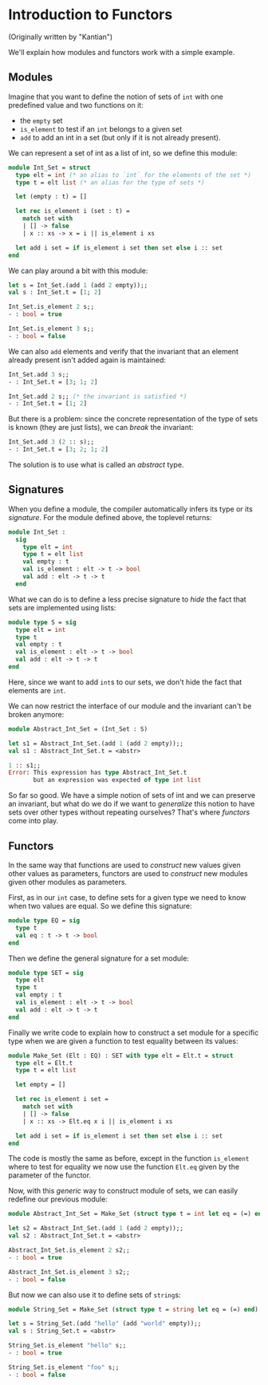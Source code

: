 # Introduction to Functors

(Originally written by "Kantian")

We'll explain how modules and functors work with a simple example.

## Modules

Imagine that you want to define the notion of sets of `int` with one
predefined value and two functions on it:

- the `empty` set
- `is_element` to test if an `int` belongs to a given set
- `add` to add an int in a set (but only if it is not already present).

We can represent a set of int as a list of int, so we define this module:

```ocaml
module Int_Set = struct
  type elt = int (* an alias to `int` for the elements of the set *)
  type t = elt list (* an alias for the type of sets *)

  let (empty : t) = []

  let rec is_element i (set : t) =
    match set with
    | [] -> false
    | x :: xs -> x = i || is_element i xs

  let add i set = if is_element i set then set else i :: set
end
```

We can play around a bit with this module:


```ocaml
let s = Int_Set.(add 1 (add 2 empty));;
val s : Int_Set.t = [1; 2]

Int_Set.is_element 2 s;;
- : bool = true

Int_Set.is_element 3 s;;
- : bool = false
```

We can also `add` elements and verify that  the invariant
that an element already present isn't added again is maintained:

```ocaml
Int_Set.add 3 s;;
- : Int_Set.t = [3; 1; 2]

Int_Set.add 2 s;; (* the invariant is satisfied *)
- : Int_Set.t = [1; 2]
```

But there is a problem: since the concrete representation of the type
of sets is known (they are just lists), we can *break* the invariant:

```ocaml
Int_Set.add 3 (2 :: s);;
- : Int_Set.t = [3; 2; 1; 2]
```

The solution is to use what is called an *abstract* type.

## Signatures

When you define a module, the compiler automatically infers its type
or its *signature*. For the module defined above, the toplevel
returns:

```ocaml
module Int_Set :
  sig
    type elt = int
    type t = elt list
    val empty : t
    val is_element : elt -> t -> bool
    val add : elt -> t -> t
  end
```

What we can do is to define a less precise signature to
*hide* the fact that sets are implemented using lists:

```ocaml
module type S = sig
  type elt = int
  type t
  val empty : t
  val is_element : elt -> t -> bool
  val add : elt -> t -> t
end
```

Here, since we want to add `int`s to our sets, we don't hide the fact
that elements are `int`.

We can now restrict the interface of our module and the invariant
can't be broken anymore:

```ocaml
module Abstract_Int_Set = (Int_Set : S)

let s1 = Abstract_Int_Set.(add 1 (add 2 empty));;
val s1 : Abstract_Int_Set.t = <abstr>

1 :: s1;;
Error: This expression has type Abstract_Int_Set.t
       but an expression was expected of type int list
```

So far so good. We have a simple notion of sets of int and we can
preserve an invariant, but what do we do if we want to *generalize*
this notion to have sets over other types without repeating ourselves?
That's where *functors* come into play.

## Functors

In the same way that functions are used to *construct* new values
given other values as parameters, functors are used to *construct* new
modules given other modules as parameters.

First, as in our `int` case, to define sets for a given type we need
to know when two values are equal. So we define this signature:

```ocaml
module type EQ = sig
  type t
  val eq : t -> t -> bool
end
```

Then we define the general signature for a set module:

```ocaml
module type SET = sig
  type elt
  type t
  val empty : t
  val is_element : elt -> t -> bool
  val add : elt -> t -> t
end
```

Finally we write code to explain how to construct a set module for a
specific type when we are given a function to test equality between its
values:

```ocaml
module Make_Set (Elt : EQ) : SET with type elt = Elt.t = struct
  type elt = Elt.t
  type t = elt list

  let empty = []

  let rec is_element i set =
    match set with
    | [] -> false
    | x :: xs -> Elt.eq x i || is_element i xs

  let add i set = if is_element i set then set else i :: set
end
```

The code is mostly the same as before, except in the function
`is_element` where to test for equality we now use the function `Elt.eq`
given by the parameter of the functor.

Now, with this *generic* way to construct module of sets, we can
easily redefine our previous module:

```ocaml
module Abstract_Int_Set = Make_Set (struct type t = int let eq = (=) end)

let s2 = Abstract_Int_Set.(add 1 (add 2 empty));;
val s2 : Abstract_Int_Set.t = <abstr>

Abstract_Int_Set.is_element 2 s2;;
- : bool = true

Abstract_Int_Set.is_element 3 s2;;
- : bool = false
```

But now we can also use it to define sets of `string`s:

```ocaml
module String_Set = Make_Set (struct type t = string let eq = (=) end)

let s = String_Set.(add "hello" (add "world" empty));;
val s : String_Set.t = <abstr>

String_Set.is_element "hello" s;;
- : bool = true

String_Set.is_element "foo" s;;
- : bool = false
```
